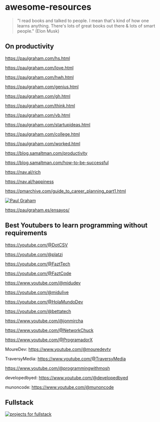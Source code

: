 # awesome-resources
> "I read books and talked to people. I mean that's kind of how one learns anything. There's lots of great books out there & lots of smart people." (Elon Musk)
## On productivity

https://paulgraham.com/hs.html

https://paulgraham.com/love.html

https://paulgraham.com/hwh.html

https://paulgraham.com/genius.html

https://paulgraham.com/gh.html

https://paulgraham.com/think.html

https://paulgraham.com/vb.html

https://paulgraham.com/startupideas.html

https://paulgraham.com/college.html

https://paulgraham.com/worked.html

https://blog.samaltman.com/productivity

https://blog.samaltman.com/how-to-be-successful

https://nav.al/rich

https://nav.al/happiness

https://pmarchive.com/guide_to_career_planning_part1.html

[![Paul Graham](https://pbs.twimg.com/media/E1vS9WwWUAEYYaR?format=jpg&name=medium)](https://paulgraham.com/articles.html)

https://paulgraham.es/ensayos/ 

## Best Youtubers to learn programming without requirements

https://youtube.com/@DotCSV

https://youtube.com/@platzi

https://youtube.com/@FaztTech

https://youtube.com/@FaztCode

https://www.youtube.com/@midudev

https://youtube.com/@midulive

https://youtube.com/@HolaMundoDev

https://youtube.com/@bettatech

https://www.youtube.com/@jonmircha

https://www.youtube.com/@NetworkChuck

https://www.youtube.com/@ProgramadorX

MoureDev:
https://www.youtube.com/@mouredevtv

TraversyMedia:
https://www.youtube.com/@TraversyMedia

https://www.youtube.com/@programmingwithmosh




developedbyed:
https://www.youtube.com/@developedbyed

munoncode:
https://www.youtube.com/@munoncode

## Fullstack

[![projects for fullstack](http://img.youtube.com/vi/Osy0yuxuEOw/0.jpg)](https://www.youtube.com/watch?v=Osy0yuxuEOw)
